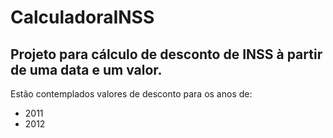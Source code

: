 # CalculadoraINSS
## Projeto para cálculo de desconto de INSS à partir de uma data e um valor.
Estão contemplados valores de desconto para os anos de:
  - 2011
  - 2012

